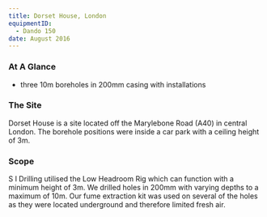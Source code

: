 ```yaml
---
title: Dorset House, London
equipmentID:
  - Dando 150
date: August 2016
---
```


### At A Glance

- three 10m boreholes in 200mm casing with installations

### The Site

Dorset House is a site located off the Marylebone Road (A40) in central London. The borehole positions were inside a car park with a ceiling height of 3m.

### Scope

S I Drilling utilised the Low Headroom Rig which can function with a minimum height of 3m. We drilled holes in 200mm with varying depths to a maximum of 10m. Our fume extraction kit was used on several of the holes as they were located underground and therefore limited fresh air.
